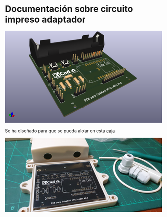 # Documentación sobre circuito impreso adaptador

![](./Adaptador_CubeCell_v1/docs/AdaptadorCubeCellV1.png)

Se ha diseñado para que se pueda alojar en esta [caja](https://a.aliexpress.com/_dWu4tJt)  

![](./Adaptador_CubeCell_v1/docs/cajaPCB.jpg)








